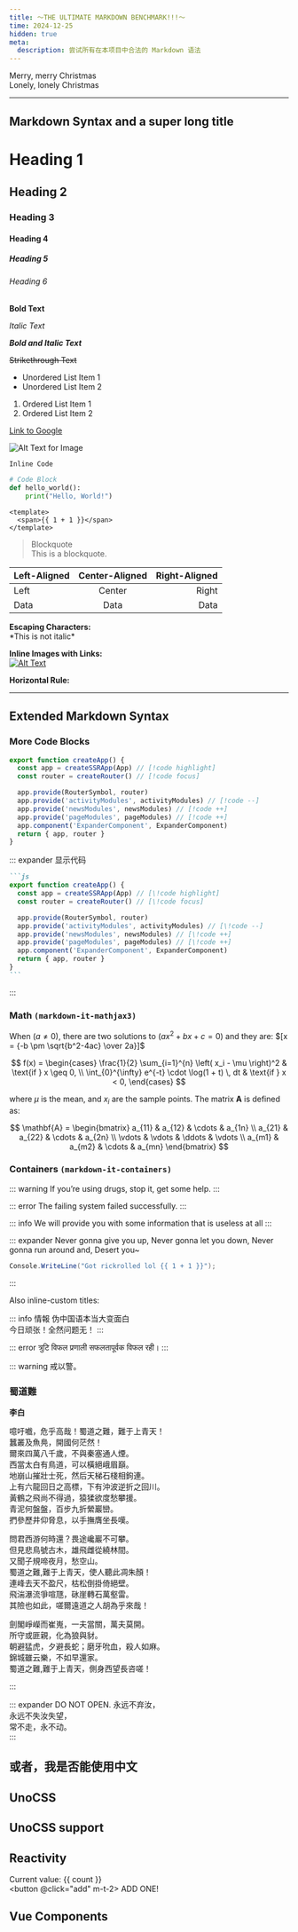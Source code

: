 ```yaml
---
title: ～THE ULTIMATE MARKDOWN BENCHMARK!!!～
time: 2024-12-25
hidden: true
meta:
  description: 尝试所有在本项目中合法的 Markdown 语法
---
```


Merry, merry Christmas  
Lonely, lonely Christmas

---

## Markdown Syntax and a super long title

# Heading 1

## Heading 2

### Heading 3

#### Heading 4

##### Heading 5

###### Heading 6

**Bold Text**

_Italic Text_

**_Bold and Italic Text_**

~~Strikethrough Text~~

- Unordered List Item 1
- Unordered List Item 2

1. Ordered List Item 1
2. Ordered List Item 2

[Link to Google](https://www.google.com)

![Alt Text for Image](https://via.placeholder.com/150)

`Inline Code`

```python
# Code Block
def hello_world():
    print("Hello, World!")
```

```vue
<template>
  <span>{{ 1 + 1 }}</span>
</template>
```

> Blockquote  
> This is a blockquote.

| Left-Aligned | Center-Aligned | Right-Aligned |
| :----------- | :------------: | ------------: |
| Left         |     Center     |         Right |
| Data         |      Data      |          Data |

**Escaping Characters:**  
\*This is not italic\*

**Inline Images with Links:**  
[![Alt Text](https://via.placeholder.com/150)](https://www.google.com)

**Horizontal Rule:**

---

## Extended Markdown Syntax

### More Code Blocks

```js
export function createApp() {
  const app = createSSRApp(App) // [!code highlight]
  const router = createRouter() // [!code focus]

  app.provide(RouterSymbol, router)
  app.provide('activityModules', activityModules) // [!code --]
  app.provide('newsModules', newsModules) // [!code ++]
  app.provide('pageModules', pageModules) // [!code ++]
  app.component('ExpanderComponent', ExpanderComponent)
  return { app, router }
}
```

::: expander 显示代码

````md
```js
export function createApp() {
  const app = createSSRApp(App) // [\!code highlight]
  const router = createRouter() // [\!code focus]

  app.provide(RouterSymbol, router)
  app.provide('activityModules', activityModules) // [\!code --]
  app.provide('newsModules', newsModules) // [\!code ++]
  app.provide('pageModules', pageModules) // [\!code ++]
  app.component('ExpanderComponent', ExpanderComponent)
  return { app, router }
}
```
````

:::

### Math `(markdown-it-mathjax3)`

When $(a \ne 0)$, there are two solutions to $(ax^2 + bx + c = 0)$ and they are:
$[x = {-b \pm \sqrt{b^2-4ac} \over 2a}]$

$$
f(x) =
\begin{cases}
    \frac{1}{2} \sum_{i=1}^{n} \left( x_i - \mu \right)^2 & \text{if } x \geq 0, \\
    \int_{0}^{\infty} e^{-t} \cdot \log(1 + t) \, dt & \text{if } x < 0,
\end{cases}
$$

where $\mu$ is the mean, and $x_i$ are the sample points. The matrix $\mathbf{A}$ is defined as:

$$
\mathbf{A} = \begin{bmatrix}
a_{11} & a_{12} & \cdots & a_{1n} \\
a_{21} & a_{22} & \cdots & a_{2n} \\
\vdots & \vdots & \ddots & \vdots \\
a_{m1} & a_{m2} & \cdots & a_{mn}
\end{bmatrix}
$$

### Containers `(markdown-it-containers)`

::: warning
If you’re using drugs, stop it, get some help.
:::

::: error
The failing system failed successfully.
:::

::: info
We will provide you with some information that is
useless at all
:::

::: expander
Never gonna give you up,
Never gonna let you down,
Never gonna run around and,
Desert you~

```csharp
Console.WriteLine("Got rickrolled lol {{ 1 + 1 }}");
```

:::

Also inline-custom titles:

::: info 情報
伪中国语本当大变面白  
今日顽张！全然问题无！
:::

::: error त्रुटि
विफल प्रणाली सफलतापूर्वक विफल रही।
:::

::: warning 戒以警。

### 蜀道難

**李白**

噫吁嚱，危乎高哉！蜀道之難，難于上青天！  
蠶叢及魚鳧，開國何茫然！  
爾來四萬八千歲，不與秦塞通人煙。  
西當太白有鳥道，可以橫絕峨眉巔。  
地崩山摧壯士死，然后天梯石棧相鉤連。  
上有六龍回日之高標，下有沖波逆折之回川。  
黃鶴之飛尚不得過，猿猱欲度愁攀援。  
青泥何盤盤，百步九折縈巖巒。  
捫參歷井仰脅息，以手撫膺坐長嘆。

問君西游何時還？畏途巉巖不可攀。  
但見悲鳥號古木，雄飛雌從繞林間。  
又聞子規啼夜月，愁空山。  
蜀道之難,難于上青天，使人聽此凋朱顏！  
連峰去天不盈尺，枯松倒掛倚絕壁。  
飛湍瀑流爭喧豗，砯崖轉石萬壑雷。  
其險也如此，嗟爾遠道之人胡為乎來哉！

劍閣崢嶸而崔嵬，一夫當關，萬夫莫開。  
所守或匪親，化為狼與豺。  
朝避猛虎，夕避長蛇；磨牙吮血，殺人如麻。  
錦城雖云樂，不如早還家。  
蜀道之難,難于上青天，側身西望長咨嗟！

:::

::: expander DO NOT OPEN.
永远不弃汝，  
永远不失汝失望，  
常不走，永不动。  
:::

## 或者，我是否能使用中文

## UnoCSS

<h2 text-amber dark:text-blue font-italic font-black text-5xl text-shadow-lg class="text-shadow-color-amber-6/20 dark:text-shadow-color-blue-3/20" >UnoCSS support</h2>

## Reactivity

<span class="counter" font-bold text-lg>Current value: {{ count }}</span>
<button @click="add" m-t-2>
ADD ONE!
</button>

## Vue Components

<ItemCard :item="item" tag="" tagClass="" />

<script setup lang="ts">
import { ref } from 'vue'
import ItemCard from '@/components/ItemCard.vue'
import type { Item } from '@/data/item'
const count = ref(0)
const item : Item = {
  title: '>_<',
  description: 'Ciallo～(∠・ω< )⌒★',
  image: 'https://tse2-mm.cn.bing.net/th/id/OIP-C.cfn5B-21s-pyI5_couP9NQHaHa',
  link: "/",
}

function add() {
  count.value++
}
</script>

<style lang="css" scoped>
.counter {
  display: block;
}

button {
  border: 0;
  border-radius: 1rem;
  padding: 1rem 2rem;
  background-color:rgb(222, 222, 222);
}

button:hover {
  background-color:rgb(214, 214, 214);
}
</style>

<script lang="ts">
  console.log("script1")
</script>

